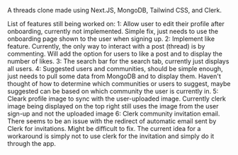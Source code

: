 A threads clone made using Next.JS, MongoDB, Tailwind CSS, and Clerk.

List of features still being worked on:
1: Allow user to edit their profile after onboarding, currently not implemented. Simple fix, just needs to use the onboarding page shown to the user when signing up.
2: Implement like feature. Currently, the only way to interact with a post (thread) is by commenting. Will add the option for users to like a post and to display the number of likes.
3: The search bar for the search tab, currently just displays all users.
4: Suggested users and communities, should be simple enough, just needs to pull some data from MongoDB and to display them. Haven't thought of how to determine which communities or users to suggest, maybe suggested can be based on which community the user is currently in.
5: Cleark profile image to sync with the user-uploaded image. Currently clerk image being displayed on the top right still uses the image from the user sign-up and not the uploaded image
6: Clerk community invitation email. There seems to be an issue with the redirect of automatic email sent by Clerk for invitations. Might be difficult to fix. The current idea for a workaround is simply not to use clerk for the invitation and simply do it through the app.
